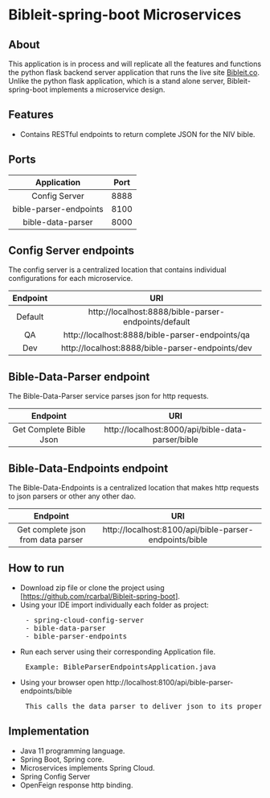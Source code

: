 # Bibleit-spring-boot Microservices

## About
This application is in process and will replicate all the features and functions the python flask backend server application that runs the live site [Bibleit.co](https://www.bibleit.co/).
 Unlike the python flask application, which is a stand alone server, Bibleit-spring-boot implements a microservice design.


## Features
- Contains RESTful endpoints to return complete JSON for the NIV bible.

## Ports
 Application | Port|
| :---: | :---: |
| Config Server | 8888 |
| bible-parser-endpoints | 8100 |
| bible-data-parser | 8000 |

## Config Server endpoints

The config server is a centralized location that contains individual configurations for each microservice.

 Endpoint | URI|
| :---: | :---: |
| Default| http://localhost:8888/bible-parser-endpoints/default |
| QA| http://localhost:8888/bible-parser-endpoints/qa |
| Dev| http://localhost:8888/bible-parser-endpoints/dev |

## Bible-Data-Parser endpoint

The Bible-Data-Parser service parses json for http requests. 

 Endpoint | URI|
| :---: | :---: |
| Get Complete Bible Json | http://localhost:8000/api/bible-data-parser/bible

## Bible-Data-Endpoints endpoint

The Bible-Data-Endpoints is a centralized location that makes http requests to json parsers or other
any other dao.

 |Endpoint | URI|
 | :---: | :---: |
 |Get complete json from data parser | http://localhost:8100/api/bible-parser-endpoints/bible |


## How to run
* Download zip file or clone the project using [https://github.com/rcarbal/Bibleit-spring-boot].
* Using your IDE import individually each folder as project:
<pre>
    - spring-cloud-config-server
    - bible-data-parser
    - bible-parser-endpoints    
</pre>
* Run each server using their corresponding Application file.
<pre>
    Example: BibleParserEndpointsApplication.java
</pre>
* Using your browser open http://localhost:8100/api/bible-parser-endpoints/bible
<pre>
    This calls the data parser to deliver json to its proper endpoint.
</pre>
  
## Implementation
- Java 11 programming language.
- Spring Boot, Spring core.
- Microservices implements Spring Cloud.
- Spring Config Server
- OpenFeign response http binding.

